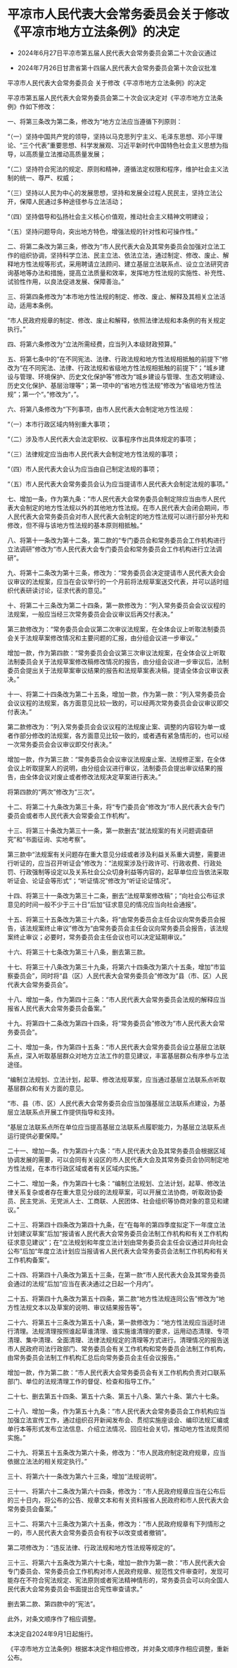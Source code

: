 # 平凉市人民代表大会常务委员会关于修改《平凉市地方立法条例》的决定

- 2024年6月27日平凉市第五届人民代表大会常务委员会第二十次会议通过

- 2024年7月26日甘肃省第十四届人民代表大会常务委员会第十次会议批准

<!-- INFO END -->

平凉市人民代表大会常务委员会 关于修改《平凉市地方立法条例》的决定

平凉市第五届人民代表大会常务委员会第二十次会议决定对《平凉市地方立法条例》作如下修改：

一、将第三条改为第二条，修改为“地方立法应当遵循下列原则：

“（一）坚持中国共产党的领导，坚持以马克思列宁主义、毛泽东思想、邓小平理论、“三个代表”重要思想、科学发展观、习近平新时代中国特色社会主义思想为指导，以高质量立法推动高质量发展；

“（二）坚持符合宪法的规定、原则和精神，遵循法定权限和程序，维护社会主义法制的统一、尊严、权威；

“（三）坚持以人民为中心的发展思想，坚持和发展全过程人民民主，坚持立法公开，保障人民通过多种途径参与立法活动；

“（四）坚持倡导和弘扬社会主义核心价值观，推动社会主义精神文明建设；

“（五）坚持问题导向，突出地方特色，增强法规的针对性和可操作性。”

二、将第二条改为第三条，修改为“市人民代表大会及其常务委员会加强对立法工作的组织协调，坚持科学立法、民主立法、依法立法，通过制定、修改、废止、解释地方性法规等形式，采用聘请立法顾问、建立基层立法联系点、设立立法研究咨询基地等办法和措施，提高立法质量和效率，发挥地方性法规的实施性、补充性、试验性作用，以良法促进发展、保障善治。”

三、将第四条修改为“本市地方性法规的制定、修改、废止、解释及其相关立法活动，适用本条例。

“市人民政府规章的制定、修改、废止和解释，依照法律法规和本条例的有关规定执行。”

四、将第六条修改为“立法所需经费，应当列入本级财政预算。”

五、将第七条中的“在不同宪法、法律、行政法规和地方性法规相抵触的前提下”修改为“在不同宪法、法律、行政法规和省级地方性法规相抵触的前提下”；“城乡建设与管理、环境保护、历史文化保护等”修改为“城乡建设与管理、生态文明建设、历史文化保护、基层治理等”；第一项中的“省地方性法规”修改为“省级地方性法规”；第一个“。”修改为“，”。

六、将第八条修改为“下列事项，由市人民代表大会制定地方性法规：

“（一）本市行政区域内特别重大事项；

“（二）涉及市人民代表大会法定职权、议事程序作出具体规定的事项；

“（三）法律规定应当由市人民代表大会制定地方性法规的事项；

“（四）市人民代表大会认为应当由自己制定法规的事项；

“（五）市人民代表大会常务委员会认为应当提请市人民代表大会制定法规的事项。”

七、增加一条，作为第九条：“市人民代表大会常务委员会制定除应当由市人民代表大会制定的地方性法规以外的其他地方性法规。在市人民代表大会闭会期间，市人民代表大会常务委员会对市人民代表大会制定的地方性法规可以进行部分补充和修改，但不得与该地方性法规的基本原则相抵触。”

八、将第十一条改为第十二条，第二款的“专门委员会和常务委员会工作机构进行立法调研”修改为“市人民代表大会专门委员会和常务委员会工作机构进行立法调研”。

九、将第十二条改为第十三条，修改为：“常务委员会决定提请市人民代表大会会议审议的法规案，应当在会议举行的一个月前将法规草案送交代表，并可以适时组织代表研读讨论，征求代表的意见。”

十、将第二十三条改为第二十四条，第一款修改为：“列入常务委员会会议议程的法规案，一般应当经三次常务委员会会议审议后再交付表决。”

第三款修改为：“常务委员会会议第二次审议法规案，在全体会议上听取法制委员会关于法规草案修改情况和主要问题的汇报，由分组会议进一步审议。”

增加一款，作为第四款：“常务委员会会议第三次审议法规案，在全体会议上听取法制委员会关于法规草案修改稿修改情况的报告，由分组会议进一步审议后，法制委员会提出关于法规草案审议结果的报告和法规草案表决稿，提请全体会议审议表决。”

十一、将第二十四条改为第二十五条，增加一款，作为第一款：“列入常务委员会会议议程的法规案，各方面意见比较一致的，可以经两次常务委员会会议审议即交付表决。”

第二款修改为：“列入常务委员会会议议程的法规废止案、调整的内容较为单一或者作部分修改的法规案，各方面意见比较一致的，或者遇有紧急情形的，也可以经一次常务委员会会议审议即交付表决。”

增加一款，作为第三款：“常务委员会会议审议法规废止案、法规修正案，在全体会议上听取提案人的说明，由分组会议进行审议，法制委员会提出审议结果的报告，由全体会议对废止或者修改法规决定草案进行表决。”

将第四款的“两次”修改为“三次”。

十二、将第二十九条改为第三十条，将“专门委员会”修改为“市人民代表大会专门委员会或者市人民代表大会常委会工作机构”。

十三、将第三十条改为第三十一条，第一款删去“就法规案的有关问题调查研究”和“书面征询、实地考察”。

第三款中“法规案有关问题存在重大意见分歧或者涉及利益关系重大调整，需要进行听证的，应当召开听证会”修改为：“法规案涉及行政许可、行政收费、行政处罚、行政强制等设定以及关系社会公众切身利益等内容的，起草单位应当依法采取听证会、论证会等形式”；“听证情况”修改为“听证论证情况”。

十四、将第三十一条改为第三十二条，删去“法规草案修改稿”；“向社会公布征求意见的时间一般不少于三十日”后加“征求意见的情况应当向社会通报”。

十五、将第三十五条改为第三十六条，将“由常务委员会主任会议向常务委员会报告，该法规案终止审议”修改为“由常务委员会主任会议向常务委员会报告，该法规案终止审议；必要时，常务委员会主任会议也可以决定延期审议。”

十六、将第三十七条改为第三十八条，删去第三款。

十七、将第三十八条改为第三十九条，将第六十四条改为第六十五条，增加“市监察委员会”，同时将“县（区）人民代表大会常务委员会”修改为“县（市、区）人民代表大会常务委员会”。

十八、增加一条，作为第四十三条：“市人民代表大会常务委员会法规的解释应当报省人民代表大会常务委员会备案。”

十九、将第四十二条改为第四十四条，将“常务委员会”修改为“市人民代表大会常务委员会”。

二十、增加一条，作为第四十五条：“市人民代表大会常务委员会设立基层立法联系点，深入听取基层群众对地方立法工作的意见建议，丰富基层群众有序参与立法途径。

“编制立法规划、立法计划，起草、修改法规草案，应当通过基层立法联系点听取基层群众和有关方面的意见。

“市、县（市、区）人民代表大会常务委员会应当加强基层立法联系点建设，为基层立法联系点开展工作提供指导和支持。

“基层立法联系点所在单位应当提高基层立法联系点履职能力，为基层立法联系点运行提供必要保障。”

二十一、增加一条，作为第四十六条：“市人民代表大会及其常务委员会根据区域协调发展的需要，可以会同有关设区的市人民代表大会及其常务委员会协同制定地方性法规，在本市行政区域或者有关区域内实施。”

二十二、增加一条，作为第四十七条：“编制立法规划、立法计划，起草、修改法律关系复杂或者存在重大意见分歧的法规草案，可以开展立法协商，听取政协委员、民主党派、无党派人士、工商联、人民团体、社会组织等协商对象的意见和建议。”

二十三、将第四十四条改为第四十九条，在“在每年的第四季度拟定下一年度立法计划建议草案”后加“报请省人民代表大会常务委员会法制工作机构和有关工作机构征求意见建议”；在“立法规划和年度立法计划由常务委员会主任会议通过并向社会公布”后加“年度立法计划应当报请省人民代表大会常务委员会法制工作机构和有关工作机构备案”。

二十四、将第四十八条改为第五十三条，在第一款“市人民代表大会及其常务委员会通过的法规”后加“应当在表决通过之日起一个月内”。

二十五、将第四十九条改为第五十四条，第二款“地方性法规连同公告”修改为“地方性法规文本以及草案的说明、审议结果报告等”。

二十六、将第五十三条改为第五十八条，第一款修改为：“地方性法规应当适时进行清理。法规清理按照谁起草谁清理、谁实施谁清理的要求，运用动态清理、专项清理、集中清理、全面清理、法律法规规定的清理等方式进行。清理情况的报告送市人民政府司法行政部门、常务委员会有关工作机构和常务委员会法制工作机构，由常务委员会法制工作机构汇总后向常务委员会主任会议报告。”

增加一款，作为第二款：“市人民代表大会常务委员会有关工作机构负责对口联系部门、单位的法规清理工作的督促、检查和指导工作。”

二十七、删去第五十四条、第五十六条、第五十八条、第六十条、第六十七条。

二十八、增加一条，作为第五十九条：“市人民代表大会常务委员会工作机构应当加强立法宣传工作，通过组织召开新闻发布会、贯彻实施座谈会、编印法规汇编或单行本等形式发布立法信息、介绍立法情况、回应社会关切，推动地方性法规贯彻实施。”

二十九、将第五十五条改为第六十条，修改为：“市人民政府制定政府规章，应当依据立法法的相关规定执行。”

三十、将第六十一条改为第六十三条，增加“法规说明”。

三十一、将第六十二条改为第六十四条，修改为：“市人民政府规章应当在公布后的三十日内，将公布的公告、规章文本和有关资料报省人民政府和市人民代表大会常务委员会备案。”

三十二、将第六十三条改为第六十五条，修改为：“市人民政府规章有下列情形之一的，市人民代表大会常务委员会有权予以改变或者撤销”。

第二项修改为：“违反法律、行政法规和地方性法规等规定的”。

三十三、将第六十五条改为第六十七条，增加一款作为第一款：“市人民代表大会专门委员会、常务委员会工作机构对市人民政府规章、规范性文件审查时，发现可能存在不符合宪法规定、宪法原则或者宪法精神情形的，常务委员会可以向全国人民代表大会常务委员会书面提出合宪性审查请求。”

删去第二款、第四款中的“宪法”。

此外，对条文顺序作了相应调整。

本决定自2024年9月1日起施行。

《平凉市地方立法条例》根据本决定作相应修改，并对条文顺序作相应调整，重新公布。
